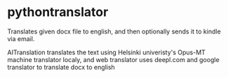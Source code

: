 # pythontranslator

Translates given docx file to english, and then optionally sends it to kindle via email.

AITranslation translates the text using Helsinki univeristy's Opus-MT machine translator localy, and web translator uses deepl.com and google translator to translate docx to english
